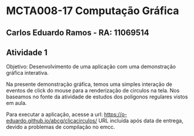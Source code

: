 # MCTA008-17 Computação Gráfica
## Carlos Eduardo Ramos -  RA: 11069514
## Atividade 1

Objetivo: Desenvolvimento de uma aplicação com uma demonstração gráfica interativa.


Na presente demonstração gráfica, temos uma simples interação de eventos de click do mouse para a renderização de circulos na tela. Nos baseamos no fonte da atividade de estudos dos poligonos regulares vistos em aula.

Para executar a aplicação, acesse a url: https://o-eduardo.github.io/abcg/clicacirculos/
URL incluída após data de entrega, devido a problemas de compilação no emcc.
